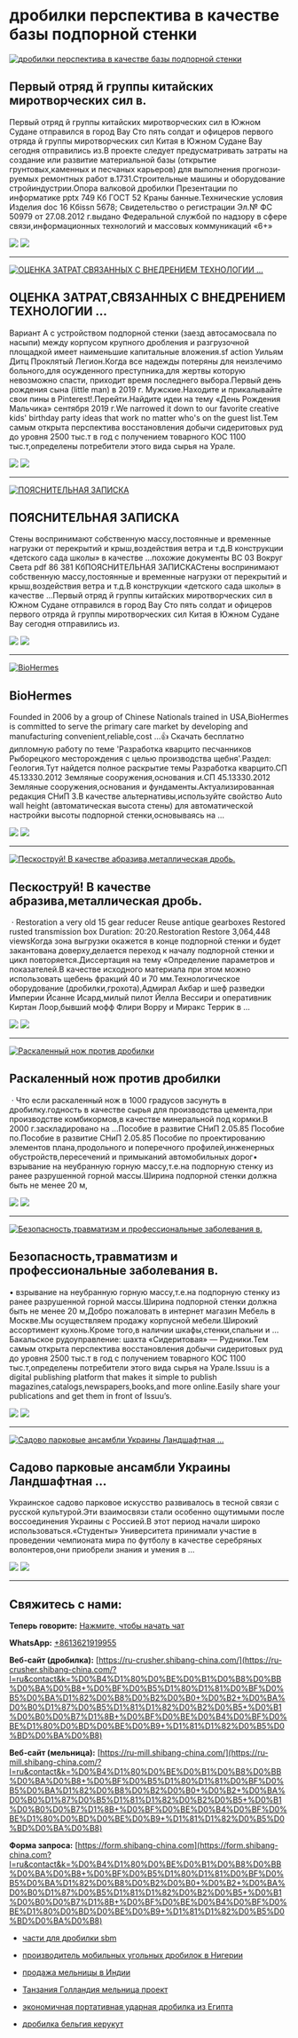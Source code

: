 # дробилки перспектива в качестве базы подпорной стенки

<a href="https://swt.shibang-china.com/?l=ru&img&k=%D0%B4%D1%80%D0%BE%D0%B1%D0%B8%D0%BB%D0%BA%D0%B8+%D0%BF%D0%B5%D1%80%D1%81%D0%BF%D0%B5%D0%BA%D1%82%D0%B8%D0%B2%D0%B0+%D0%B2+%D0%BA%D0%B0%D1%87%D0%B5%D1%81%D1%82%D0%B2%D0%B5+%D0%B1%D0%B0%D0%B7%D1%8B+%D0%BF%D0%BE%D0%B4%D0%BF%D0%BE%D1%80%D0%BD%D0%BE%D0%B9+%D1%81%D1%82%D0%B5%D0%BD%D0%BA%D0%B8" target="_blank">![дробилки перспектива в качестве базы подпорной стенки](http://static.shibang-china.com/all-800x300/554.jpg)</a>

## Первый отряд й группы китайских миротворческих сил в.
Первый отряд й группы китайских миротворческих сил в Южном Судане отправился в город Вау Сто пять солдат и офицеров первого отряда й группы миротворческих сил Китая в Южном Судане Вау сегодня отправились из.В проекте следует предусматривать затраты на создание или развитие материаль&#173;ной базы (открытие грунтовых,каменных и песчаных карьеров) для выполнения прогнози&#173;руемых ремонтных работ в.1731.Строительные машины и оборудование стройиндустрии.Опора валковой дробилки Презентации по информатике pptx 749 Кб ГОСТ 52 Краны банные.Технические условия Изделия doc 16 Кбissn 5678; Свидетельство о регистрации Эл.№ ФС 50979 от 27.08.2012 г.выдано Федеральной службой по надзору в сфере связи,информационных технологий и массовых коммуникаций &#171;6+&#187;


<a href="https://whatsapp.shibangsoft.com/WhatsApp.php" target="_blank" title="WhatsApp">![](http://static.shibang-china.com/icon/whatsapp.png)</a> <a href="https://swt.shibang-china.com/?l=ru&icon&k=%D0%B4%D1%80%D0%BE%D0%B1%D0%B8%D0%BB%D0%BA%D0%B8+%D0%BF%D0%B5%D1%80%D1%81%D0%BF%D0%B5%D0%BA%D1%82%D0%B8%D0%B2%D0%B0+%D0%B2+%D0%BA%D0%B0%D1%87%D0%B5%D1%81%D1%82%D0%B2%D0%B5+%D0%B1%D0%B0%D0%B7%D1%8B+%D0%BF%D0%BE%D0%B4%D0%BF%D0%BE%D1%80%D0%BD%D0%BE%D0%B9+%D1%81%D1%82%D0%B5%D0%BD%D0%BA%D0%B8" target="_blank">![](http://static.shibang-china.com/icon/chat-ru.png)</a>

---

<a href="https://swt.shibang-china.com/?l=ru&img&k=%D0%B4%D1%80%D0%BE%D0%B1%D0%B8%D0%BB%D0%BA%D0%B8+%D0%BF%D0%B5%D1%80%D1%81%D0%BF%D0%B5%D0%BA%D1%82%D0%B8%D0%B2%D0%B0+%D0%B2+%D0%BA%D0%B0%D1%87%D0%B5%D1%81%D1%82%D0%B2%D0%B5+%D0%B1%D0%B0%D0%B7%D1%8B+%D0%BF%D0%BE%D0%B4%D0%BF%D0%BE%D1%80%D0%BD%D0%BE%D0%B9+%D1%81%D1%82%D0%B5%D0%BD%D0%BA%D0%B8" target="_blank">![ОЦЕНКА ЗАТРАТ,СВЯЗАННЫХ С ВНЕДРЕНИЕМ ТЕХНОЛОГИИ …](http://static.shibang-china.com/all-800x300/285.jpg)</a>

## ОЦЕНКА ЗАТРАТ,СВЯЗАННЫХ С ВНЕДРЕНИЕМ ТЕХНОЛОГИИ …
Вариант А с устройством подпорной стенки (заезд автосамосвала по насыпи) между корпусом крупного дробления и разгрузочной площадкой имеет наименьшие капитальные вложения.sf action Уильям Дитц Проклятый Легион.Когда все надежды потеряны для неизлечимо больного,для осужденного преступника,для жертвы которую невозможно спасти, приходит время последнего выбора.Первый день рождения сына (little man) в 2019 г. Мужские.Находите и прикалывайте свои пины в Pinterest!.Перейти.Найдите идеи на тему &#171;День Рождения Мальчика&#187; сентября 2019 г.We narrowed it down to our favorite creative kids' birthday party ideas that work no matter who's on the guest list.Тем самым открыта перспектива восстановления добычи сидеритовых руд до уровня 2500 тыс.т в год с получением товарного КОС 1100 тыс.т,определены потребители этого вида сырья на Урале.


<a href="https://whatsapp.shibangsoft.com/WhatsApp.php" target="_blank" title="WhatsApp">![](http://static.shibang-china.com/icon/whatsapp.png)</a> <a href="https://swt.shibang-china.com/?l=ru&icon&k=%D0%B4%D1%80%D0%BE%D0%B1%D0%B8%D0%BB%D0%BA%D0%B8+%D0%BF%D0%B5%D1%80%D1%81%D0%BF%D0%B5%D0%BA%D1%82%D0%B8%D0%B2%D0%B0+%D0%B2+%D0%BA%D0%B0%D1%87%D0%B5%D1%81%D1%82%D0%B2%D0%B5+%D0%B1%D0%B0%D0%B7%D1%8B+%D0%BF%D0%BE%D0%B4%D0%BF%D0%BE%D1%80%D0%BD%D0%BE%D0%B9+%D1%81%D1%82%D0%B5%D0%BD%D0%BA%D0%B8" target="_blank">![](http://static.shibang-china.com/icon/chat-ru.png)</a>

---

<a href="https://swt.shibang-china.com/?l=ru&img&k=%D0%B4%D1%80%D0%BE%D0%B1%D0%B8%D0%BB%D0%BA%D0%B8+%D0%BF%D0%B5%D1%80%D1%81%D0%BF%D0%B5%D0%BA%D1%82%D0%B8%D0%B2%D0%B0+%D0%B2+%D0%BA%D0%B0%D1%87%D0%B5%D1%81%D1%82%D0%B2%D0%B5+%D0%B1%D0%B0%D0%B7%D1%8B+%D0%BF%D0%BE%D0%B4%D0%BF%D0%BE%D1%80%D0%BD%D0%BE%D0%B9+%D1%81%D1%82%D0%B5%D0%BD%D0%BA%D0%B8" target="_blank">![ПОЯСНИТЕЛЬНАЯ ЗАПИСКА](http://static.shibang-china.com/all-800x300/934.jpg)</a>

## ПОЯСНИТЕЛЬНАЯ ЗАПИСКА
Стены воспринимают собственную массу,постоянные и временные нагрузки от перекрытий и крыш,воздействия ветра и т.д.В конструкции &#171;детского сада школы&#187; в качестве …похожие документы ВС 03 Вокруг Света pdf 86 381 КбПОЯСНИТЕЛЬНАЯ ЗАПИСКАСтены воспринимают собственную массу,постоянные и временные нагрузки от перекрытий и крыш,воздействия ветра и т.д.В конструкции &#171;детского сада школы&#187; в качестве …Первый отряд й группы китайских миротворческих сил в Южном Судане отправился в город Вау Сто пять солдат и офицеров первого отряда й группы миротворческих сил Китая в Южном Судане Вау сегодня отправились из.


<a href="https://whatsapp.shibangsoft.com/WhatsApp.php" target="_blank" title="WhatsApp">![](http://static.shibang-china.com/icon/whatsapp.png)</a> <a href="https://swt.shibang-china.com/?l=ru&icon&k=%D0%B4%D1%80%D0%BE%D0%B1%D0%B8%D0%BB%D0%BA%D0%B8+%D0%BF%D0%B5%D1%80%D1%81%D0%BF%D0%B5%D0%BA%D1%82%D0%B8%D0%B2%D0%B0+%D0%B2+%D0%BA%D0%B0%D1%87%D0%B5%D1%81%D1%82%D0%B2%D0%B5+%D0%B1%D0%B0%D0%B7%D1%8B+%D0%BF%D0%BE%D0%B4%D0%BF%D0%BE%D1%80%D0%BD%D0%BE%D0%B9+%D1%81%D1%82%D0%B5%D0%BD%D0%BA%D0%B8" target="_blank">![](http://static.shibang-china.com/icon/chat-ru.png)</a>

---

<a href="https://swt.shibang-china.com/?l=ru&img&k=%D0%B4%D1%80%D0%BE%D0%B1%D0%B8%D0%BB%D0%BA%D0%B8+%D0%BF%D0%B5%D1%80%D1%81%D0%BF%D0%B5%D0%BA%D1%82%D0%B8%D0%B2%D0%B0+%D0%B2+%D0%BA%D0%B0%D1%87%D0%B5%D1%81%D1%82%D0%B2%D0%B5+%D0%B1%D0%B0%D0%B7%D1%8B+%D0%BF%D0%BE%D0%B4%D0%BF%D0%BE%D1%80%D0%BD%D0%BE%D0%B9+%D1%81%D1%82%D0%B5%D0%BD%D0%BA%D0%B8" target="_blank">![BioHermes](http://static.shibang-china.com/all-800x300/722.jpg)</a>

## BioHermes
Founded in 2006 by a group of Chinese Nationals trained in USA,BioHermes is committed to serve the primary care market by developing and manufacturing convenient,reliable,cost …👍 Скачать бесплатно дипломную работу по теме 'Разработка кварцито песчанников Рыборецкого месторождения с целью производства щебня'.Раздел: Геология.Тут найдется полное раскрытие темы Разработка кварцито.СП 45.13330.2012 Земляные сооружения,основания и.СП 45.13330.2012 Земляные сооружения,основания и фундаменты.Актуализированная редакция СНиП 3.В качестве альтернативы,используйте свойство Auto wall height (автоматическая высота стены) для автоматической настройки высоты подпорной стенки,основываясь на …


<a href="https://whatsapp.shibangsoft.com/WhatsApp.php" target="_blank" title="WhatsApp">![](http://static.shibang-china.com/icon/whatsapp.png)</a> <a href="https://swt.shibang-china.com/?l=ru&icon&k=%D0%B4%D1%80%D0%BE%D0%B1%D0%B8%D0%BB%D0%BA%D0%B8+%D0%BF%D0%B5%D1%80%D1%81%D0%BF%D0%B5%D0%BA%D1%82%D0%B8%D0%B2%D0%B0+%D0%B2+%D0%BA%D0%B0%D1%87%D0%B5%D1%81%D1%82%D0%B2%D0%B5+%D0%B1%D0%B0%D0%B7%D1%8B+%D0%BF%D0%BE%D0%B4%D0%BF%D0%BE%D1%80%D0%BD%D0%BE%D0%B9+%D1%81%D1%82%D0%B5%D0%BD%D0%BA%D0%B8" target="_blank">![](http://static.shibang-china.com/icon/chat-ru.png)</a>

---

<a href="https://swt.shibang-china.com/?l=ru&img&k=%D0%B4%D1%80%D0%BE%D0%B1%D0%B8%D0%BB%D0%BA%D0%B8+%D0%BF%D0%B5%D1%80%D1%81%D0%BF%D0%B5%D0%BA%D1%82%D0%B8%D0%B2%D0%B0+%D0%B2+%D0%BA%D0%B0%D1%87%D0%B5%D1%81%D1%82%D0%B2%D0%B5+%D0%B1%D0%B0%D0%B7%D1%8B+%D0%BF%D0%BE%D0%B4%D0%BF%D0%BE%D1%80%D0%BD%D0%BE%D0%B9+%D1%81%D1%82%D0%B5%D0%BD%D0%BA%D0%B8" target="_blank">![Пескоструй! В качестве абразива,металлическая дробь.](http://static.shibang-china.com/all-800x300/277.jpg)</a>

## Пескоструй! В качестве абразива,металлическая дробь.
&nbsp;&#0183;&#32;Restoration a very old 15 gear reducer Reuse antique gearboxes Restored rusted transmission box Duration: 20:20.Restoration Restore 3,064,448 viewsКогда зона выгрузки окажется в конце подпорной стенки и будет закантована доверху,делается переход к началу подпорной стенки и цикл повторяется.Диссертация на тему &#171;Определение параметров и показателей.В качестве исходного материала при этом можно использовать щебень фракций 40 и 70 мм.Технологическое оборудование (дробилки,грохота),Адмирал Акбар и шеф разведки Империи Йсанне Исард,милый пилот Йелла Вессири и оперативник Киртан Лоор,бывший мофф Флири Ворру и Миракс Террик в …


<a href="https://whatsapp.shibangsoft.com/WhatsApp.php" target="_blank" title="WhatsApp">![](http://static.shibang-china.com/icon/whatsapp.png)</a> <a href="https://swt.shibang-china.com/?l=ru&icon&k=%D0%B4%D1%80%D0%BE%D0%B1%D0%B8%D0%BB%D0%BA%D0%B8+%D0%BF%D0%B5%D1%80%D1%81%D0%BF%D0%B5%D0%BA%D1%82%D0%B8%D0%B2%D0%B0+%D0%B2+%D0%BA%D0%B0%D1%87%D0%B5%D1%81%D1%82%D0%B2%D0%B5+%D0%B1%D0%B0%D0%B7%D1%8B+%D0%BF%D0%BE%D0%B4%D0%BF%D0%BE%D1%80%D0%BD%D0%BE%D0%B9+%D1%81%D1%82%D0%B5%D0%BD%D0%BA%D0%B8" target="_blank">![](http://static.shibang-china.com/icon/chat-ru.png)</a>

---

<a href="https://swt.shibang-china.com/?l=ru&img&k=%D0%B4%D1%80%D0%BE%D0%B1%D0%B8%D0%BB%D0%BA%D0%B8+%D0%BF%D0%B5%D1%80%D1%81%D0%BF%D0%B5%D0%BA%D1%82%D0%B8%D0%B2%D0%B0+%D0%B2+%D0%BA%D0%B0%D1%87%D0%B5%D1%81%D1%82%D0%B2%D0%B5+%D0%B1%D0%B0%D0%B7%D1%8B+%D0%BF%D0%BE%D0%B4%D0%BF%D0%BE%D1%80%D0%BD%D0%BE%D0%B9+%D1%81%D1%82%D0%B5%D0%BD%D0%BA%D0%B8" target="_blank">![Раскаленный нож против дробилки](http://static.shibang-china.com/all-800x300/605.jpg)</a>

## Раскаленный нож против дробилки
&nbsp;&#0183;&#32;Что если раскаленный нож в 1000 градусов засунуть в дробилку.годность в качестве сырья для производства цемента,при производстве комбикормов,в качестве минеральной под кормки.В 2000 г.заскладировано на …Пособие в развитие СНиП 2.05.85 Пособие по.Пособие в развитие СНиП 2.05.85 Пособие по проектированию элементов плана,продольного и поперечного профилей,инженерных обустройств,пересечений и примыканий автомобильных дорог• взрывание на неубранную горную массу,т.е.на подпорную стенку из ранее разрушенной горной массы.Ширина подпорной стенки должна быть не менее 20 м,


<a href="https://whatsapp.shibangsoft.com/WhatsApp.php" target="_blank" title="WhatsApp">![](http://static.shibang-china.com/icon/whatsapp.png)</a> <a href="https://swt.shibang-china.com/?l=ru&icon&k=%D0%B4%D1%80%D0%BE%D0%B1%D0%B8%D0%BB%D0%BA%D0%B8+%D0%BF%D0%B5%D1%80%D1%81%D0%BF%D0%B5%D0%BA%D1%82%D0%B8%D0%B2%D0%B0+%D0%B2+%D0%BA%D0%B0%D1%87%D0%B5%D1%81%D1%82%D0%B2%D0%B5+%D0%B1%D0%B0%D0%B7%D1%8B+%D0%BF%D0%BE%D0%B4%D0%BF%D0%BE%D1%80%D0%BD%D0%BE%D0%B9+%D1%81%D1%82%D0%B5%D0%BD%D0%BA%D0%B8" target="_blank">![](http://static.shibang-china.com/icon/chat-ru.png)</a>

---

<a href="https://swt.shibang-china.com/?l=ru&img&k=%D0%B4%D1%80%D0%BE%D0%B1%D0%B8%D0%BB%D0%BA%D0%B8+%D0%BF%D0%B5%D1%80%D1%81%D0%BF%D0%B5%D0%BA%D1%82%D0%B8%D0%B2%D0%B0+%D0%B2+%D0%BA%D0%B0%D1%87%D0%B5%D1%81%D1%82%D0%B2%D0%B5+%D0%B1%D0%B0%D0%B7%D1%8B+%D0%BF%D0%BE%D0%B4%D0%BF%D0%BE%D1%80%D0%BD%D0%BE%D0%B9+%D1%81%D1%82%D0%B5%D0%BD%D0%BA%D0%B8" target="_blank">![Безопасность,травматизм и профессиональные заболевания в.](http://static.shibang-china.com/all-800x300/1498.jpg)</a>

## Безопасность,травматизм и профессиональные заболевания в.
• взрывание на неубранную горную массу,т.е.на подпорную стенку из ранее разрушенной горной массы.Ширина подпорной стенки должна быть не менее 20 м,Добро пожаловать в интернет магазин Мебель в Москве.Мы осуществляем продажу корпусной мебели.Широкий ассортимент кухонь.Кроме того,в наличии шкафы,стенки,спальни и …Бакальское рудоуправление: шахта &#171;Сидеритовая&#187; — Рудники.Тем самым открыта перспектива восстановления добычи сидеритовых руд до уровня 2500 тыс.т в год с получением товарного КОС 1100 тыс.т,определены потребители этого вида сырья на Урале.Issuu is a digital publishing platform that makes it simple to publish magazines,catalogs,newspapers,books,and more online.Easily share your publications and get them in front of Issuu’s.


<a href="https://whatsapp.shibangsoft.com/WhatsApp.php" target="_blank" title="WhatsApp">![](http://static.shibang-china.com/icon/whatsapp.png)</a> <a href="https://swt.shibang-china.com/?l=ru&icon&k=%D0%B4%D1%80%D0%BE%D0%B1%D0%B8%D0%BB%D0%BA%D0%B8+%D0%BF%D0%B5%D1%80%D1%81%D0%BF%D0%B5%D0%BA%D1%82%D0%B8%D0%B2%D0%B0+%D0%B2+%D0%BA%D0%B0%D1%87%D0%B5%D1%81%D1%82%D0%B2%D0%B5+%D0%B1%D0%B0%D0%B7%D1%8B+%D0%BF%D0%BE%D0%B4%D0%BF%D0%BE%D1%80%D0%BD%D0%BE%D0%B9+%D1%81%D1%82%D0%B5%D0%BD%D0%BA%D0%B8" target="_blank">![](http://static.shibang-china.com/icon/chat-ru.png)</a>

---

<a href="https://swt.shibang-china.com/?l=ru&img&k=%D0%B4%D1%80%D0%BE%D0%B1%D0%B8%D0%BB%D0%BA%D0%B8+%D0%BF%D0%B5%D1%80%D1%81%D0%BF%D0%B5%D0%BA%D1%82%D0%B8%D0%B2%D0%B0+%D0%B2+%D0%BA%D0%B0%D1%87%D0%B5%D1%81%D1%82%D0%B2%D0%B5+%D0%B1%D0%B0%D0%B7%D1%8B+%D0%BF%D0%BE%D0%B4%D0%BF%D0%BE%D1%80%D0%BD%D0%BE%D0%B9+%D1%81%D1%82%D0%B5%D0%BD%D0%BA%D0%B8" target="_blank">![Садово парковые ансамбли Украины Ландшафтная …](http://static.shibang-china.com/all-800x300/455.jpg)</a>

## Садово парковые ансамбли Украины Ландшафтная …
Украинское садово парковое искусство развивалось в тесной связи с русской культурой.Эти взаимосвязи стали особенно ощутимыми после воссоединения Украины с Россией.В этот период начали широко использоваться.&#171;Студенты&#187; Университета принимали участие в проведении чемпионата мира по футболу в качестве серебряных волонтеров,они приобрели знания и умения в …

<a href="https://whatsapp.shibangsoft.com/WhatsApp.php" target="_blank" title="WhatsApp">![](http://static.shibang-china.com/icon/whatsapp.png)</a> <a href="https://swt.shibang-china.com/?l=ru&icon&k=%D0%B4%D1%80%D0%BE%D0%B1%D0%B8%D0%BB%D0%BA%D0%B8+%D0%BF%D0%B5%D1%80%D1%81%D0%BF%D0%B5%D0%BA%D1%82%D0%B8%D0%B2%D0%B0+%D0%B2+%D0%BA%D0%B0%D1%87%D0%B5%D1%81%D1%82%D0%B2%D0%B5+%D0%B1%D0%B0%D0%B7%D1%8B+%D0%BF%D0%BE%D0%B4%D0%BF%D0%BE%D1%80%D0%BD%D0%BE%D0%B9+%D1%81%D1%82%D0%B5%D0%BD%D0%BA%D0%B8" target="_blank">![](http://static.shibang-china.com/icon/chat-ru.png)</a>

---
## Свяжитесь с нами:

**Теперь говорите:** [Нажмите, чтобы начать чат](https://swt.shibang-china.com?l=ru&contact&k=%D0%B4%D1%80%D0%BE%D0%B1%D0%B8%D0%BB%D0%BA%D0%B8+%D0%BF%D0%B5%D1%80%D1%81%D0%BF%D0%B5%D0%BA%D1%82%D0%B8%D0%B2%D0%B0+%D0%B2+%D0%BA%D0%B0%D1%87%D0%B5%D1%81%D1%82%D0%B2%D0%B5+%D0%B1%D0%B0%D0%B7%D1%8B+%D0%BF%D0%BE%D0%B4%D0%BF%D0%BE%D1%80%D0%BD%D0%BE%D0%B9+%D1%81%D1%82%D0%B5%D0%BD%D0%BA%D0%B8)

**WhatsApp:**  [+8613621919955](https://whatsapp.shibangsoft.com/WhatsApp.php)

**Веб-сайт (дробилка):** [https://ru-crusher.shibang-china.com/](https://ru-crusher.shibang-china.com/?l=ru&contact&k=%D0%B4%D1%80%D0%BE%D0%B1%D0%B8%D0%BB%D0%BA%D0%B8+%D0%BF%D0%B5%D1%80%D1%81%D0%BF%D0%B5%D0%BA%D1%82%D0%B8%D0%B2%D0%B0+%D0%B2+%D0%BA%D0%B0%D1%87%D0%B5%D1%81%D1%82%D0%B2%D0%B5+%D0%B1%D0%B0%D0%B7%D1%8B+%D0%BF%D0%BE%D0%B4%D0%BF%D0%BE%D1%80%D0%BD%D0%BE%D0%B9+%D1%81%D1%82%D0%B5%D0%BD%D0%BA%D0%B8)

**Веб-сайт (мельница):** [https://ru-mill.shibang-china.com/](https://ru-mill.shibang-china.com/?l=ru&contact&k=%D0%B4%D1%80%D0%BE%D0%B1%D0%B8%D0%BB%D0%BA%D0%B8+%D0%BF%D0%B5%D1%80%D1%81%D0%BF%D0%B5%D0%BA%D1%82%D0%B8%D0%B2%D0%B0+%D0%B2+%D0%BA%D0%B0%D1%87%D0%B5%D1%81%D1%82%D0%B2%D0%B5+%D0%B1%D0%B0%D0%B7%D1%8B+%D0%BF%D0%BE%D0%B4%D0%BF%D0%BE%D1%80%D0%BD%D0%BE%D0%B9+%D1%81%D1%82%D0%B5%D0%BD%D0%BA%D0%B8)

**Форма запроса:** [https://form.shibang-china.com](https://form.shibang-china.com?l=ru&contact&k=%D0%B4%D1%80%D0%BE%D0%B1%D0%B8%D0%BB%D0%BA%D0%B8+%D0%BF%D0%B5%D1%80%D1%81%D0%BF%D0%B5%D0%BA%D1%82%D0%B8%D0%B2%D0%B0+%D0%B2+%D0%BA%D0%B0%D1%87%D0%B5%D1%81%D1%82%D0%B2%D0%B5+%D0%B1%D0%B0%D0%B7%D1%8B+%D0%BF%D0%BE%D0%B4%D0%BF%D0%BE%D1%80%D0%BD%D0%BE%D0%B9+%D1%81%D1%82%D0%B5%D0%BD%D0%BA%D0%B8)

* [части для дробилки sbm](../133/%D1%87%D0%B0%D1%81%D1%82%D0%B8%20%D0%B4%D0%BB%D1%8F%20%D0%B4%D1%80%D0%BE%D0%B1%D0%B8%D0%BB%D0%BA%D0%B8%20sbm.md)

* [производитель мобильных угольных дробилок в Нигерии](../135/%D0%BF%D1%80%D0%BE%D0%B8%D0%B7%D0%B2%D0%BE%D0%B4%D0%B8%D1%82%D0%B5%D0%BB%D1%8C%20%D0%BC%D0%BE%D0%B1%D0%B8%D0%BB%D1%8C%D0%BD%D1%8B%D1%85%20%D1%83%D0%B3%D0%BE%D0%BB%D1%8C%D0%BD%D1%8B%D1%85%20%D0%B4%D1%80%D0%BE%D0%B1%D0%B8%D0%BB%D0%BE%D0%BA%20%D0%B2%20%D0%9D%D0%B8%D0%B3%D0%B5%D1%80%D0%B8%D0%B8.md)

* [продажа мельницы в Индии](../135/%D0%BF%D1%80%D0%BE%D0%B4%D0%B0%D0%B6%D0%B0%20%D0%BC%D0%B5%D0%BB%D1%8C%D0%BD%D0%B8%D1%86%D1%8B%20%D0%B2%20%D0%98%D0%BD%D0%B4%D0%B8%D0%B8.md)

* [Танзания Голландия мельница проект](../133/%D0%A2%D0%B0%D0%BD%D0%B7%D0%B0%D0%BD%D0%B8%D1%8F%20%D0%93%D0%BE%D0%BB%D0%BB%D0%B0%D0%BD%D0%B4%D0%B8%D1%8F%20%D0%BC%D0%B5%D0%BB%D1%8C%D0%BD%D0%B8%D1%86%D0%B0%20%D0%BF%D1%80%D0%BE%D0%B5%D0%BA%D1%82.md)

* [экономичная портативная ударная дробилка из Египта](../131/%D1%8D%D0%BA%D0%BE%D0%BD%D0%BE%D0%BC%D0%B8%D1%87%D0%BD%D0%B0%D1%8F%20%D0%BF%D0%BE%D1%80%D1%82%D0%B0%D1%82%D0%B8%D0%B2%D0%BD%D0%B0%D1%8F%20%D1%83%D0%B4%D0%B0%D1%80%D0%BD%D0%B0%D1%8F%20%D0%B4%D1%80%D0%BE%D0%B1%D0%B8%D0%BB%D0%BA%D0%B0%20%D0%B8%D0%B7%20%D0%95%D0%B3%D0%B8%D0%BF%D1%82%D0%B0.md)

* [дробилка бельгия керукут](../133/%D0%B4%D1%80%D0%BE%D0%B1%D0%B8%D0%BB%D0%BA%D0%B0%20%D0%B1%D0%B5%D0%BB%D1%8C%D0%B3%D0%B8%D1%8F%20%D0%BA%D0%B5%D1%80%D1%83%D0%BA%D1%83%D1%82.md)